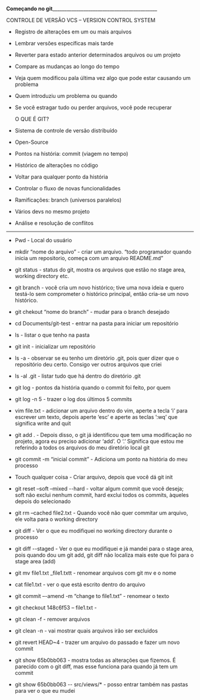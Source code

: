 ____________________Começando no git________________________________________________________________

CONTROLE DE VERSÃO 
VCS – VERSION CONTROL SYSTEM

- Registro de alterações em um ou mais arquivos
- Lembrar versões específicas mais tarde
- Reverter para estado anterior determinados arquivos ou um projeto
- Compare as mudanças ao longo do tempo
- Veja quem modificou pala última vez algo que pode estar causando um problema
- Quem introduziu um problema ou quando
- Se você estragar tudo ou perder arquivos, você pode recuperar


	O QUE É GIT?

- Sistema de controle de versão distribuído
- Open-Source
- Pontos na história: commit (viagem no tempo)
- Histórico de alterações no código
- Voltar para qualquer ponto da história
- Controlar o fluxo de novas funcionalidades
- Ramificações: branch (universos paralelos)
- Vários devs no mesmo projeto
- Análise e resolução de conflitos
____________________________________________________________________________________________________

- Pwd - 
	Local do usuário
		

- mkdir “nome do arquivo” - 
criar um arquivo. “todo programador quando inicia um repositorio, começa com um arquivo README.md”

- git status -
status do git, mostra os arquivos que estão no stage area, working directory etc.

- git branch -
você cria um novo histórico; tive uma nova ideia e quero testá-lo sem comprometer o histórico principal, então cria-se um novo histórico.

- git chekout “nome do branch” -
mudar para o branch desejado

- cd Documents/git-test -
	entrar na pasta para iniciar um repositório

- ls -
	listar o que tenho na pasta

- git init -
	inicializar um repositório

- ls -a -
observar se eu tenho um diretório .git, pois quer dizer que o repositório deu certo. Consigo ver outros arquivos que criei

- ls -al .git -
	listar tudo que há dentro do diretório .git

- git log -
pontos da história quando o commit foi feito, por quem

- git log -n 5 -
	trazer o log dos últimos 5 commits



- vim file.txt -
	adicionar um arquivo
  		dentro do vim, aperte a tecla ‘i’ para escrever um texto, depois aperte ‘esc’ e aperte as teclas ’:wq’ que significa write and quit


- git add . -
	Depois disso, o git já identificou que tem uma modificação no projeto, agora eu preciso adicionar ‘add’. O ‘.’ Significa que estou me referindo a todos os arquivos do meu diretório local git

- git commit -m “inicial commit” -
	Adiciona um ponto na história do meu processo

- Touch qualquer coisa -
	Criar arquivo, depois que você dá git init

- git reset –soft –mixed --hard -
voltar algum commit que você deseja; soft não exclui nenhum commit, hard exclui todos os commits, àqueles depois do selecionado

- git rm –cached file2.txt -
	Quando você não quer commitar um arquivo, ele volta para o working directory
	
- git diff -
	Ver o que eu modifiquei no working directory durante o processo

- git diff --staged - 
	Ver o que eu modifiquei e já mandei para o stage area, pois quando dou um git add, git diff não localiza mais este que foi para o stage area (add)

- git mv file1.txt _file1.txtt -
	renomear arquivos com git mv e o nome

- cat file1.txt -
	ver o que está escrito dentro do arquivo

- git commit –-amend -m “change to file1.txt” -
	renomear o texto

- git checkout 148c6f53 – file1.txt -


- git clean -f -
remover arquivos

- git clean -n -
vai mostrar quais arquivos irão ser excluidos

- git revert HEAD~4 -
	trazer um arquivo do passado e fazer um novo commit

- git show 65b0bb063 -
	mostra todas as alterações que fizemos. É parecido com o git diff, mas esse funciona para quando já tem um commit

- git show 65b0bb063 -- src/views/* -
	posso entrar também nas pastas para ver o que eu mudei

	
